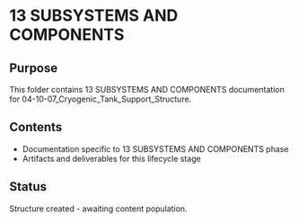 # 13 SUBSYSTEMS AND COMPONENTS

## Purpose
This folder contains 13 SUBSYSTEMS AND COMPONENTS documentation for 04-10-07_Cryogenic_Tank_Support_Structure.

## Contents
- Documentation specific to 13 SUBSYSTEMS AND COMPONENTS phase
- Artifacts and deliverables for this lifecycle stage

## Status
Structure created - awaiting content population.

